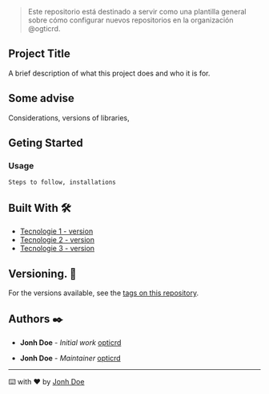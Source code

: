 > Este repositorio está destinado a servir como una plantilla general sobre cómo configurar nuevos repositorios en la organización @ogticrd. 

## Project Title

A brief description of what this project does and who it is for.

## Some advise
Considerations, versions of libraries, 

## Geting Started

### Usage
```
Steps to follow, installations

```


## Built With 🛠️
* [Tecnologie 1 - version](url)
* [Tecnologie 2 - version](url)
* [Tecnologie 3 - version](url)

## Versioning. 📌

For the versions available, see the [tags on this repository](https://github.com/opticrd/.....).

## Authors ✒️

* **Jonh Doe** - *Initial work* [opticrd](https://github.com/User)

* **Jonh Doe** - *Maintainer*   [opticrd](https://github.com/User)


---
⌨️ with ❤️ by [Jonh Doe](https://github.com/User)